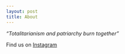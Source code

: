 ```yaml
---
layout: post
title: About
---
```


*“Totalitarianism and patriarchy burn together”*


Find us on [Instagram](https://www.instagram.com/nvzei_collective_wbg/)